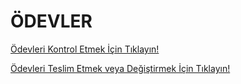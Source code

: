 # ÖDEVLER

[Ödevleri Kontrol Etmek İçin Tıklayın!](https://drive.google.com/drive/folders/18PBmDt-yW0O5xTaswN2sGZFYITdKXmUE?usp=sharing)

[Ödevleri Teslim Etmek veya Değiştirmek İçin Tıklayın!](https://docs.google.com/forms/d/e/1FAIpQLSdHOE2UN7Yhb6mAtumzHwkQG708R9igDz1jSI-gPT2vTa7Knw/viewform?usp=sf_link)
